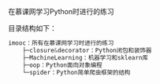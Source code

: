 在慕课网学习Python时进行的练习

目录结构如下：

```py
imooc：所有在慕课网学习时进行的练习
	├─closure&decorator：Python闭包和装饰器
	├─MachineLearning：机器学习和sklearn库
	├─oop：Python面向对象编程
	└─spider：Python简单爬虫框架的结构
```

